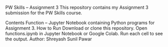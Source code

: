 PW Skills – Assignment 3 This repository contains my Assignment 3 submission for the PW Skills course.

Contents Function – Jupyter Notebook containing Python programs for Assignment 3. How to Run Download or clone this repository. Open functions.ipynb in Jupyter Notebook or Google Colab. Run each cell to see the output. Author: Shreyash Sunil Pawar
